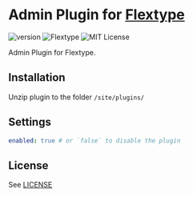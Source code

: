 # Admin Plugin for [Flextype](http://flextype.org/)
![version](https://img.shields.io/badge/version-0.2.0-brightgreen.svg?style=flat-square)
![Flextype](https://img.shields.io/badge/Flextype-0.7.2-green.svg?style=flat-square)
![MIT License](https://img.shields.io/badge/license-MIT-blue.svg?style=flat-square)

Admin Plugin for Flextype.
 
## Installation
Unzip plugin to the folder `/site/plugins/`

## Settings

```yaml
enabled: true # or `false` to disable the plugin
```

## License
See [LICENSE](https://github.com/flextype-plugins/admin/blob/master/LICENSE)
